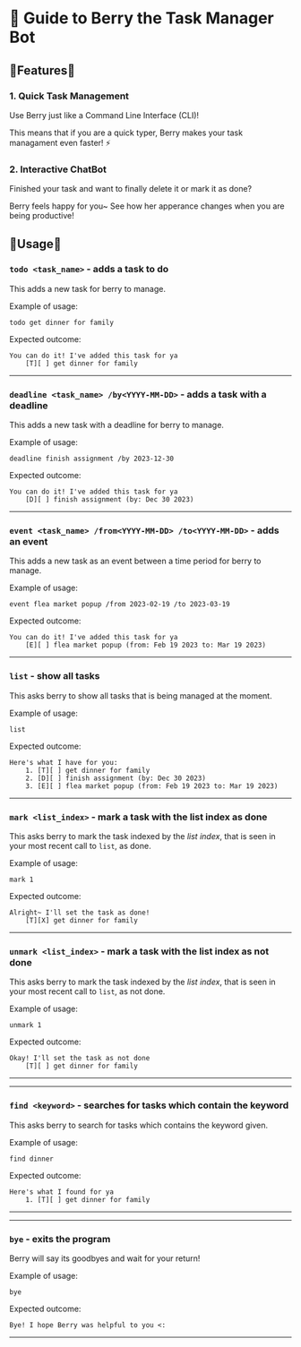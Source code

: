 # 📖 Guide to Berry the Task Manager Bot

## 🍒Features🍒

### 1. Quick Task Management

<p> Use Berry just like a Command Line Interface (CLI)! </p>
<p> This means that if you are a quick typer, Berry makes your task managament even faster! ⚡️ </p>

### 2. Interactive ChatBot

<p> Finished your task and want to finally delete it or mark it as done?</p>

<p> Berry feels happy for you~ See how her apperance changes when you are being productive!</p>

## 🍒Usage🍒

### `todo <task_name>` - adds a task to do 

This adds a new task for berry to manage.

Example of usage: 

`todo get dinner for family`

Expected outcome:


```
You can do it! I've added this task for ya
    [T][ ] get dinner for family
```

---

### `deadline <task_name> /by<YYYY-MM-DD>` - adds a task with a deadline

This adds a new task with a deadline for berry to manage.

Example of usage:

`deadline finish assignment /by 2023-12-30`

Expected outcome:


```
You can do it! I've added this task for ya
    [D][ ] finish assignment (by: Dec 30 2023)
```

---

### `event <task_name> /from<YYYY-MM-DD> /to<YYYY-MM-DD>` - adds an event

This adds a new task as an event between a time period for berry to manage.

Example of usage:

`event flea market popup /from 2023-02-19 /to 2023-03-19`

Expected outcome:


```
You can do it! I've added this task for ya
    [E][ ] flea market popup (from: Feb 19 2023 to: Mar 19 2023)
```

---

### `list` - show all tasks

This asks berry to show all tasks that is being managed at the moment.

Example of usage:

`list`

Expected outcome:


```
Here's what I have for you:
    1. [T][ ] get dinner for family
    2. [D][ ] finish assignment (by: Dec 30 2023)
    3. [E][ ] flea market popup (from: Feb 19 2023 to: Mar 19 2023) 
```

---
### `mark <list_index>` - mark a task with the list index as done

This asks berry to mark the task indexed by the _list index_, that is seen in your most recent call to `list`, as done.

Example of usage:

`mark 1`

Expected outcome:


```
Alright~ I'll set the task as done!
    [T][X] get dinner for family
```

---
### `unmark <list_index>` - mark a task with the list index as not done

This asks berry to mark the task indexed by the _list index_, that is seen in your most recent call to `list`, as not done.

Example of usage:

`unmark 1`

Expected outcome:


```
Okay! I'll set the task as not done
    [T][ ] get dinner for family
```

---

---
### `find <keyword>` - searches for tasks which contain the keyword

This asks berry to search for tasks which contains the keyword given.

Example of usage:

`find dinner`

Expected outcome:


```
Here's what I found for ya
    1. [T][ ] get dinner for family
```

---

---
### `bye` - exits the program

Berry will say its goodbyes and wait for your return!

Example of usage:

`bye`

Expected outcome:


```
Bye! I hope Berry was helpful to you <:
```

---



